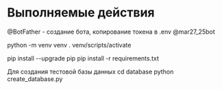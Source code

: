 # Выполняемые действия

@BotFather - создание бота, копирование токена в .env
@mar27_25bot

python -m venv venv
. venv/scripts/activate

pip install --upgrade pip
pip install -r requirements.txt

Для создания тестовой базы данных
cd database
python create_database.py
